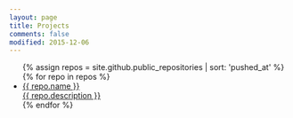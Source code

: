 ```yaml
---
layout: page
title: Projects
comments: false
modified: 2015-12-06
---
```


<ul>
{% assign repos = site.github.public_repositories | sort: 'pushed_at' %}
{% for repo in repos %}
	<a href="{{ repo.html_url }}">
	<li>
	<div>{{ repo.name }}</div>
	<div>{{ repo.description }}</div>
	</li>
	</a>
{% endfor %}
</ul>
